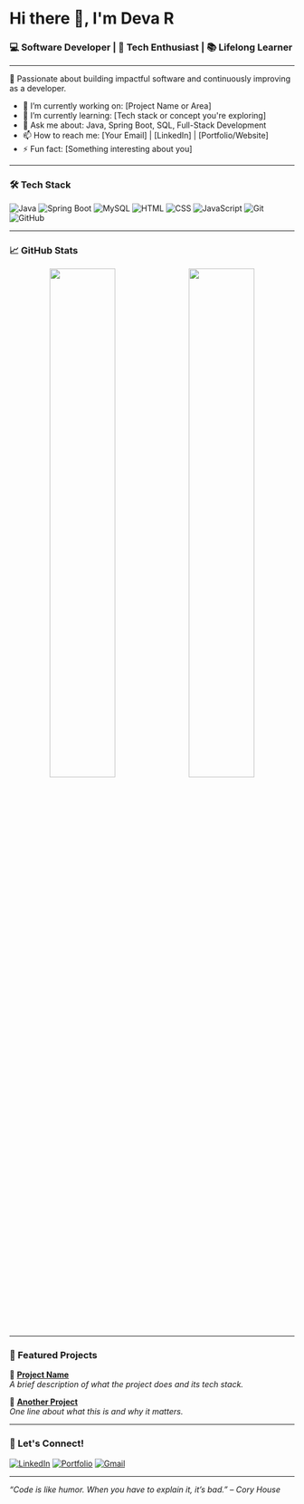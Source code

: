 # Hi there 👋, I'm Deva R

### 💻 Software Developer | 🚀 Tech Enthusiast | 📚 Lifelong Learner

---

🌟 Passionate about building impactful software and continuously improving as a developer.

- 🔭 I’m currently working on: [Project Name or Area]
- 🌱 I’m currently learning: [Tech stack or concept you're exploring]
- 💬 Ask me about: Java, Spring Boot, SQL, Full-Stack Development
- 📫 How to reach me: [Your Email] | [LinkedIn] | [Portfolio/Website]
- ⚡ Fun fact: [Something interesting about you]

---

### 🛠️ Tech Stack

![Java](https://img.shields.io/badge/-Java-007396?logo=java&logoColor=white)
![Spring Boot](https://img.shields.io/badge/-Spring%20Boot-6DB33F?logo=spring-boot&logoColor=white)
![MySQL](https://img.shields.io/badge/-MySQL-4479A1?logo=mysql&logoColor=white)
![HTML](https://img.shields.io/badge/-HTML5-E34F26?logo=html5&logoColor=white)
![CSS](https://img.shields.io/badge/-CSS3-1572B6?logo=css3&logoColor=white)
![JavaScript](https://img.shields.io/badge/-JavaScript-F7DF1E?logo=javascript&logoColor=black)
![Git](https://img.shields.io/badge/-Git-F05032?logo=git&logoColor=white)
![GitHub](https://img.shields.io/badge/-GitHub-181717?logo=github&logoColor=white)

---

### 📈 GitHub Stats

<p align="center">
  <img src="https://github-readme-stats.vercel.app/api?username=YOUR_USERNAME&show_icons=true&theme=github_dark" width="48%">
  <img src="https://github-readme-streak-stats.herokuapp.com/?user=YOUR_USERNAME&theme=github-dark-blue" width="48%">
</p>

---

### 📌 Featured Projects

🔹 [**Project Name**](https://github.com/YOUR_USERNAME/REPO_NAME)  
_A brief description of what the project does and its tech stack._

🔹 [**Another Project**](https://github.com/YOUR_USERNAME/REPO_NAME)  
_One line about what this is and why it matters._

---

### 🤝 Let's Connect!

[![LinkedIn](https://img.shields.io/badge/-LinkedIn-blue?logo=linkedin&logoColor=white)](https://linkedin.com/in/YOUR_LINK)
[![Portfolio](https://img.shields.io/badge/-Portfolio-black?logo=Firefox&logoColor=white)](https://yourportfolio.com)
[![Gmail](https://img.shields.io/badge/-Email-red?logo=gmail&logoColor=white)](mailto:youremail@gmail.com)

---

_“Code is like humor. When you have to explain it, it’s bad.” – Cory House_

